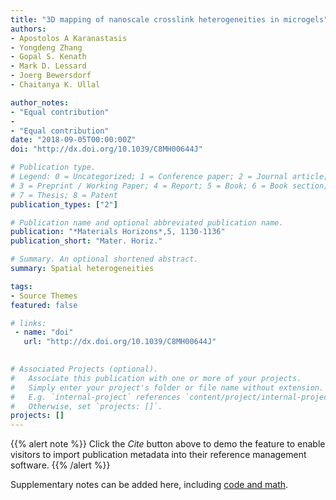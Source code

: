 ```yaml
---
title: "3D mapping of nanoscale crosslink heterogeneities in microgels"
authors:
- Apostolos A Karanastasis
- Yongdeng Zhang
- Gopal S. Kenath
- Mark D. Lessard
- Joerg Bewersdorf
- Chaitanya K. Ullal

author_notes:
- "Equal contribution"
- 
- "Equal contribution"
date: "2018-09-05T00:00:00Z"
doi: "http://dx.doi.org/10.1039/C8MH00644J"

# Publication type.
# Legend: 0 = Uncategorized; 1 = Conference paper; 2 = Journal article;
# 3 = Preprint / Working Paper; 4 = Report; 5 = Book; 6 = Book section;
# 7 = Thesis; 8 = Patent
publication_types: ["2"]

# Publication name and optional abbreviated publication name.
publication: "*Materials Horizons*,5, 1130-1136"
publication_short: "Mater. Horiz."

# Summary. An optional shortened abstract.
summary: Spatial heterogeneities

tags:
- Source Themes
featured: false

# links:
 - name: "doi"
   url: "http://dx.doi.org/10.1039/C8MH00644J"
 

# Associated Projects (optional).
#   Associate this publication with one or more of your projects.
#   Simply enter your project's folder or file name without extension.
#   E.g. `internal-project` references `content/project/internal-project/index.md`.
#   Otherwise, set `projects: []`.
projects: []
---
```


{{% alert note %}}
Click the *Cite* button above to demo the feature to enable visitors to import publication metadata into their reference management software.
{{% /alert %}}


Supplementary notes can be added here, including [code and math](https://sourcethemes.com/academic/docs/writing-markdown-latex/).
